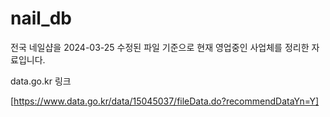 # nail_db

전국 네일샵을 2024-03-25 수정된 파일 기준으로 현재 영업중인 사업체를 정리한 자료입니다.

data.go.kr 링크

[https://www.data.go.kr/data/15045037/fileData.do?recommendDataYn=Y]